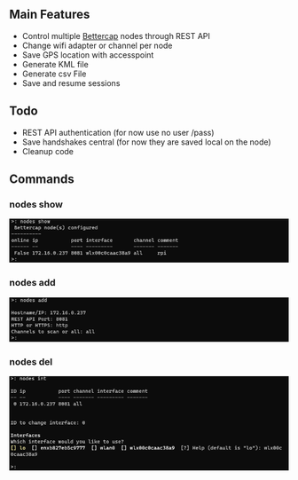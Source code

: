 ## Main Features
* Control multiple [Bettercap](https://github.com/bettercap/bettercap) nodes through REST API 
* Change wifi adapter or channel per node
* Save GPS location with accesspoint
* Generate KML file 
* Generate csv File
* Save and resume sessions

## Todo
* REST API authentication (for now use no user /pass)
* Save handshakes central (for now they are saved local on the node)
* Cleanup code


## Commands
### nodes show
![nodes show](https://github.com/MelroyB/PSBettercap/blob/96d9e39228554c90158088367418f05b75ce054c/screenshots/nodes_show.png)
### nodes add
![nodes add](https://github.com/MelroyB/PSBettercap/blob/96d9e39228554c90158088367418f05b75ce054c/screenshots/nodes_add.png)
### nodes del
![nodes del](https://github.com/MelroyB/PSBettercap/blob/96d9e39228554c90158088367418f05b75ce054c/screenshots/nodes_int.png)